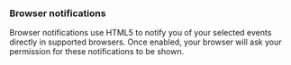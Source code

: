 <!-- usedin: [ _general/account/notifications-v1.md] -->

### Browser notifications

Browser notifications use HTML5 to notify you of your selected events directly in supported browsers. Once enabled, your browser will ask your permission for these notifications to be shown.

